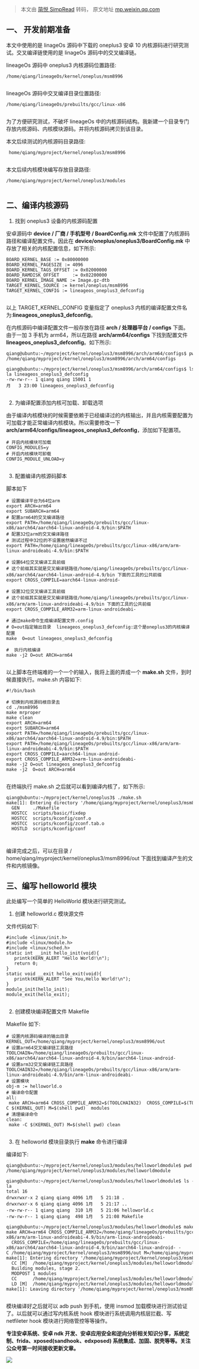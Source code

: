 > 本文由 [简悦 SimpRead](http://ksria.com/simpread/) 转码， 原文地址 [mp.weixin.qq.com](https://mp.weixin.qq.com/s?__biz=Mzg2MjU1NDE1NA==&mid=2247483936&idx=1&sn=89cdee39c0bda4cca7ea4d289a03c62f&chksm=ce075365f970da732f7325b1f58a7d825a8e29ce4c0d1e58c054db5769a92b2123d785babd63&scene=126&sessionid=1609918324&key=e74904ee7729bbf0d44d08ba986caf8781d274405ae9b679ef8267d4ec6d85540b9d80dd52a0c5d61e337545155c0f074d180dfafe9dca9752517a8c014b51181270802a77b2dc8360474a9070cdfdfe5b5dd6f101956e5cd4a3532716b31e954490ba655ec9e4da2f2b7310150196e56a55db817d6b2e40ae178591ea0c8b9b&ascene=1&uin=MTEzMjI1NDQxNg%3D%3D&devicetype=Windows+10+x64&version=62090538&lang=zh_CN&exportkey=AzMa4L3Bbzbjf%2BOFC%2F51lMY%3D&pass_ticket=KeN0lFiEaCpzdNEokHqqE8pzcMGIUgpc01WlY5hdkgj0ioW%2BCI05n5rTwCiI7uLM&wx_header=0)

一、 开发前期准备
---------

本文中使用的是 linageOs 源码中下载的 oneplus3 安卓 10 内核源码进行研究测试。交叉编译链使用的是 linageOs 源码中的交叉编译链。

lineageOs 源码中 oneplus3 内核源码位置路径:

```
/home/qiang/lineageOs/kernel/oneplus/msm8996


```

lineageOs 源码中交叉编译目录位置路径:

```
/home/qiang/lineageOs/prebuilts/gcc/linux-x86


```

为了方便研究测试，不破坏 lineageOs 中的内核源码结构。我新建一个目录专门存放内核源码、内核模块源码。并将内核源码拷贝到该目录。

本文后续测试的内核源码目录路径:

```
 home/qiang/myproject/kernel/oneplus3/msm8996


```

本文后续内核模块编写存放目录路径:

```
/home/qiang/myproject/kernel/oneplus3/modules


```

二、编译内核源码
--------

1.  找到 oneplus3 设备的内核源码配置
    

安卓源码中 **device / 厂商 / 手机型号 / BoardConfig.mk** 文件中配置了内核源码路径和编译配置文件。因此在 **device/oneplus/oneplus3/BoardConfig.mk** 中存放了相关的内核配置信息，如下所示:

```
BOARD_KERNEL_BASE := 0x80000000
BOARD_KERNEL_PAGESIZE := 4096
BOARD_KERNEL_TAGS_OFFSET := 0x02000000
BOARD_RAMDISK_OFFSET     := 0x02200000
BOARD_KERNEL_IMAGE_NAME := Image.gz-dtb
TARGET_KERNEL_SOURCE := kernel/oneplus/msm8996
TARGET_KERNEL_CONFIG := lineageos_oneplus3_defconfig


```

以上 TARGET_KERNEL_CONFIG 变量指定了 oneplus3 内核的编译配置文件名为:**lineageos_oneplus3_defconfig**。

在内核源码中编译配置文件一般存放在路径 **arch / 处理器平台 / configs** 下面。由于一加 3 手机为 arm64，所以在路径 **arch/arm64/configs** 下找到配置文件 **lineageos_oneplus3_defconfig**。如下所示:

```
qiang@ubuntu:~/myproject/kernel/oneplus3/msm8996/arch/arm64/configs$ pwd
/home/qiang/myproject/kernel/oneplus3/msm8996/arch/arm64/configs

qiang@ubuntu:~/myproject/kernel/oneplus3/msm8996/arch/arm64/configs$ ls -la lineageos_oneplus3_defconfig
-rw-rw-r-- 1 qiang qiang 15001 1月   3 23:00 lineageos_oneplus3_defconfig


```

2.  为编译配置添加内核可加载、卸载选项
    

由于编译内核模块的时候需要依赖于已经编译过的内核输出，并且内核需要配置为可加载才能正常编译内核模块。所以需要修改一下 **arch/arm64/configs/lineageos_oneplus3_defconfig**，添加如下配置项。

```
# 开启内核模块可加载
CONFIG_MODULES=y
# 开启内核模块可卸载
CONFIG_MODULE_UNLOAD=y


```

3.  配置编译内核源码脚本
    

脚本如下

```
# 设置编译平台为64位arm
export ARCH=arm64
export SUBARCH=arm64
# 配置arm64的交叉编译路径
export PATH=/home/qiang/lineageOs/prebuilts/gcc/linux-x86/aarch64/aarch64-linux-android-4.9/bin:$PATH
# 配置32位arm的交叉编译路径
# 测试过程中32位的不设置居然编译不过
export PATH=/home/qiang/lineageOs/prebuilts/gcc/linux-x86/arm/arm-linux-androideabi-4.9/bin:$PATH

# 设置64位交叉编译工具前缀
# 这个前缀其实就是交叉编译链路径/home/qiang/lineageOs/prebuilts/gcc/linux-x86/aarch64/aarch64-linux-android-4.9/bin 下面的工具的公共前缀
export CROSS_COMPILE=aarch64-linux-android-

# 设置32位交叉编译工具前缀
# 这个前缀其实就是交叉编译链路径/home/qiang/lineageOs/prebuilts/gcc/linux-x86/arm/arm-linux-androideabi-4.9/bin 下面的工具的公共前缀
export CROSS_COMPILE_ARM32=arm-linux-androideabi-

# 通过make命令生成编译配置文件.config
# O=out指定输出目录  lineageos_oneplus3_defconfig:这个是oneplus3的内核编译配置
make  O=out lineageos_oneplus3_defconfig

#  执行内核编译
make -j2 O=out ARCH=arm64


```

以上脚本在终端难的一个一个的输入，我将上面的弄成一个 **make.sh** 文件，到时候直接执行。make.sh 内容如下:

```
#!/bin/bash

# 切换到内核源码根目录去 
cd ./msm8996
make mrproper
make clean
export ARCH=arm64
export SUBARCH=arm64
export PATH=/home/qiang/lineageOs/prebuilts/gcc/linux-x86/aarch64/aarch64-linux-android-4.9/bin:$PATH
export PATH=/home/qiang/lineageOs/prebuilts/gcc/linux-x86/arm/arm-linux-androideabi-4.9/bin:$PATH
export CROSS_COMPILE=aarch64-linux-android-
export CROSS_COMPILE_ARM32=arm-linux-androideabi-
make -j2 O=out lineageos_oneplus3_defconfig
make -j2  O=out ARCH=arm64


```

在终端执行 make.sh 之后就可以看到编译内核了，如下所示:

```
qiang@ubuntu:~/myproject/kernel/oneplus3$ ./make.sh 
make[1]: Entering directory '/home/qiang/myproject/kernel/oneplus3/msm8996/out'
  GEN     ./Makefile
  HOSTCC  scripts/basic/fixdep
  HOSTCC  scripts/kconfig/conf.o
  HOSTCC  scripts/kconfig/zconf.tab.o
  HOSTLD  scripts/kconfig/conf



```

编译完成之后，可以在目录 / home/qiang/myproject/kernel/oneplus3/msm8996/out 下面找到编译产生的文件和内核镜像。

三、编写 helloworld 模块
------------------

此处编写一个简单的 HelloWorld 模块进行研究测试。

1.  创建 helloworld.c 模块源文件
    

文件代码如下:

```
#include <linux/init.h>
#include <linux/module.h>
#include <linux/sched.h>
static int __init hello_init(void){
   printk(KERN_ALERT "Hello World!\n");
   return 0;
}
static void __exit hello_exit(void){
   printk(KERN_ALERT "See You,Hello World!\n");
}
module_init(hello_init);
module_exit(hello_exit);


```

2.  创建模块编译配置文件 Makefile
    

Makefile 如下:

```
# 设置内核源码编译的输出目录
KERNEL_OUT=/home/qiang/myproject/kernel/oneplus3/msm8996/out
# 设置arm64交叉编译链工具路径
TOOLCHAIN=/home/qiang/lineageOs/prebuilts/gcc/linux-x86/aarch64/aarch64-linux-android-4.9/bin/aarch64-linux-android-
# 设置arm32交叉编译链工具路径
TOOLCHAIN32=/home/qiang/lineageOs/prebuilts/gcc/linux-x86/arm/arm-linux-androideabi-4.9/bin/arm-linux-androideabi-
# 设置模块
obj-m := helloworld.o
# 编译命令配置 
all:
 make ARCH=arm64 CROSS_COMPILE_ARM32=$(TOOLCHAIN32)  CROSS_COMPILE=$(TOOLCHAIN) -C $(KERNEL_OUT) M=$(shell pwd)  modules
# 清理编译命令
clean:
 make -C $(KERNEL_OUT) M=$(shell pwd) clean


```

3.  在 helloworld 模块目录执行 **make** 命令进行编译
    

编译如下:

```
qiang@ubuntu:~/myproject/kernel/oneplus3/modules/helloworldmodule$ pwd
/home/qiang/myproject/kernel/oneplus3/modules/helloworldmodule

qiang@ubuntu:~/myproject/kernel/oneplus3/modules/helloworldmodule$ ls -la
total 16
drwxrwxr-x 2 qiang qiang 4096 1月   5 21:18 .
drwxrwxr-x 6 qiang qiang 4096 1月   5 21:17 ..
-rw-rw-r-- 1 qiang qiang  310 1月   5 21:06 helloworld.c
-rw-rw-r-- 1 qiang qiang  498 1月   5 21:08 Makefile

qiang@ubuntu:~/myproject/kernel/oneplus3/modules/helloworldmodule$ make
make ARCH=arm64 CROSS_COMPILE_ARM32=/home/qiang/lineageOs/prebuilts/gcc/linux-x86/arm/arm-linux-androideabi-4.9/bin/arm-linux-androideabi-  CROSS_COMPILE=/home/qiang/lineageOs/prebuilts/gcc/linux-x86/aarch64/aarch64-linux-android-4.9/bin/aarch64-linux-android- -C /home/qiang/myproject/kernel/oneplus3/msm8996/out M=/home/qiang/myproject/kernel/oneplus3/modules/helloworldmodule  modules
make[1]: Entering directory '/home/qiang/myproject/kernel/oneplus3/msm8996/out'
  CC [M]  /home/qiang/myproject/kernel/oneplus3/modules/helloworldmodule/helloworld.o
  Building modules, stage 2.
  MODPOST 1 modules
  CC      /home/qiang/myproject/kernel/oneplus3/modules/helloworldmodule/helloworld.mod.o
  LD [M]  /home/qiang/myproject/kernel/oneplus3/modules/helloworldmodule/helloworld.ko
make[1]: Leaving directory '/home/qiang/myproject/kernel/oneplus3/msm8996/out'


```

模块编译好之后就可以 adb push 到手机，使用 insmod 加载模块进行测试验证了。以后就可以通过写内核系统 hook 模块进行系统调用内核层拦截、写 netfileter hook 模块进行网络管控等等操作。

**专注安卓系统、安卓 ndk 开发、安卓应用安全和逆向分析相关知识分享，系统定制、frida、xposed(sandhook、edxposed) 系统集成、加固、脱壳等等。关注公众号第一时间接收更新文章。**

![](https://mmbiz.qpic.cn/mmbiz_jpg/9vkUcew5433EbW6ic6fzDiceyEicPe0kTjRnyKCFcMFoicc7APewgUGMuS7BRMiaiaWFrFvjTuUFd4TG2oD2taRVaUBQ/640?wx_fmt=jpeg)